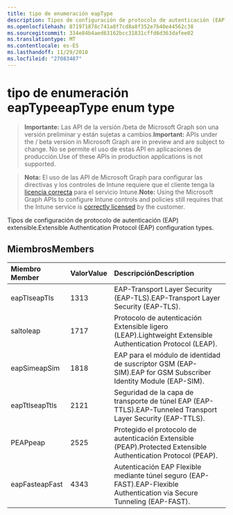 ```yaml
---
title: tipo de enumeración eapType
description: Tipos de configuración de protocolo de autenticación (EAP) extensible.
ms.openlocfilehash: 871971878c741a8f7cd8a8f352e7b40e44562c38
ms.sourcegitcommit: 334e84b4aed63162bcc31831cffd6d363dafee02
ms.translationtype: MT
ms.contentlocale: es-ES
ms.lasthandoff: 11/29/2018
ms.locfileid: "27083487"
---
```

# <a name="eaptype-enum-type"></a><span data-ttu-id="f80a5-103">tipo de enumeración eapType</span><span class="sxs-lookup"><span data-stu-id="f80a5-103">eapType enum type</span></span>

> <span data-ttu-id="f80a5-104">**Importante:** Las API de la versión /beta de Microsoft Graph son una versión preliminar y están sujetas a cambios.</span><span class="sxs-lookup"><span data-stu-id="f80a5-104">**Important:** APIs under the / beta version in Microsoft Graph are in preview and are subject to change.</span></span> <span data-ttu-id="f80a5-105">No se permite el uso de estas API en aplicaciones de producción.</span><span class="sxs-lookup"><span data-stu-id="f80a5-105">Use of these APIs in production applications is not supported.</span></span>

> <span data-ttu-id="f80a5-106">**Nota:** El uso de las API de Microsoft Graph para configurar las directivas y los controles de Intune requiere que el cliente tenga la [licencia correcta](https://go.microsoft.com/fwlink/?linkid=839381) para el servicio Intune.</span><span class="sxs-lookup"><span data-stu-id="f80a5-106">**Note:** Using the Microsoft Graph APIs to configure Intune controls and policies still requires that the Intune service is [correctly licensed](https://go.microsoft.com/fwlink/?linkid=839381) by the customer.</span></span>

<span data-ttu-id="f80a5-107">Tipos de configuración de protocolo de autenticación (EAP) extensible.</span><span class="sxs-lookup"><span data-stu-id="f80a5-107">Extensible Authentication Protocol (EAP) configuration types.</span></span>
## <a name="members"></a><span data-ttu-id="f80a5-108">Miembros</span><span class="sxs-lookup"><span data-stu-id="f80a5-108">Members</span></span>
|<span data-ttu-id="f80a5-109">Miembro	</span><span class="sxs-lookup"><span data-stu-id="f80a5-109">Member</span></span>|<span data-ttu-id="f80a5-110">Valor</span><span class="sxs-lookup"><span data-stu-id="f80a5-110">Value</span></span>|<span data-ttu-id="f80a5-111">Descripción</span><span class="sxs-lookup"><span data-stu-id="f80a5-111">Description</span></span>|
|:---|:---|:---|
|<span data-ttu-id="f80a5-112">eapTls</span><span class="sxs-lookup"><span data-stu-id="f80a5-112">eapTls</span></span>|<span data-ttu-id="f80a5-113">13</span><span class="sxs-lookup"><span data-stu-id="f80a5-113">13</span></span>|<span data-ttu-id="f80a5-114">EAP-Transport Layer Security (EAP-TLS).</span><span class="sxs-lookup"><span data-stu-id="f80a5-114">EAP-Transport Layer Security (EAP-TLS).</span></span>|
|<span data-ttu-id="f80a5-115">salto</span><span class="sxs-lookup"><span data-stu-id="f80a5-115">leap</span></span>|<span data-ttu-id="f80a5-116">17</span><span class="sxs-lookup"><span data-stu-id="f80a5-116">17</span></span>|<span data-ttu-id="f80a5-117">Protocolo de autenticación Extensible ligero (LEAP).</span><span class="sxs-lookup"><span data-stu-id="f80a5-117">Lightweight Extensible Authentication Protocol (LEAP).</span></span>|
|<span data-ttu-id="f80a5-118">eapSim</span><span class="sxs-lookup"><span data-stu-id="f80a5-118">eapSim</span></span>|<span data-ttu-id="f80a5-119">18</span><span class="sxs-lookup"><span data-stu-id="f80a5-119">18</span></span>|<span data-ttu-id="f80a5-120">EAP para el módulo de identidad de suscriptor GSM (EAP-SIM).</span><span class="sxs-lookup"><span data-stu-id="f80a5-120">EAP for GSM Subscriber Identity Module (EAP-SIM).</span></span>|
|<span data-ttu-id="f80a5-121">eapTtls</span><span class="sxs-lookup"><span data-stu-id="f80a5-121">eapTtls</span></span>|<span data-ttu-id="f80a5-122">21</span><span class="sxs-lookup"><span data-stu-id="f80a5-122">21</span></span>|<span data-ttu-id="f80a5-123">Seguridad de la capa de transporte de túnel EAP (EAP-TTLS).</span><span class="sxs-lookup"><span data-stu-id="f80a5-123">EAP-Tunneled Transport Layer Security (EAP-TTLS).</span></span>|
|<span data-ttu-id="f80a5-124">PEAP</span><span class="sxs-lookup"><span data-stu-id="f80a5-124">peap</span></span>|<span data-ttu-id="f80a5-125">25</span><span class="sxs-lookup"><span data-stu-id="f80a5-125">25</span></span>|<span data-ttu-id="f80a5-126">Protegido el protocolo de autenticación Extensible (PEAP).</span><span class="sxs-lookup"><span data-stu-id="f80a5-126">Protected Extensible Authentication Protocol (PEAP).</span></span>|
|<span data-ttu-id="f80a5-127">eapFast</span><span class="sxs-lookup"><span data-stu-id="f80a5-127">eapFast</span></span>|<span data-ttu-id="f80a5-128">43</span><span class="sxs-lookup"><span data-stu-id="f80a5-128">43</span></span>|<span data-ttu-id="f80a5-129">Autenticación EAP Flexible mediante túnel seguro (EAP-FAST).</span><span class="sxs-lookup"><span data-stu-id="f80a5-129">EAP-Flexible Authentication via Secure Tunneling (EAP-FAST).</span></span>|





